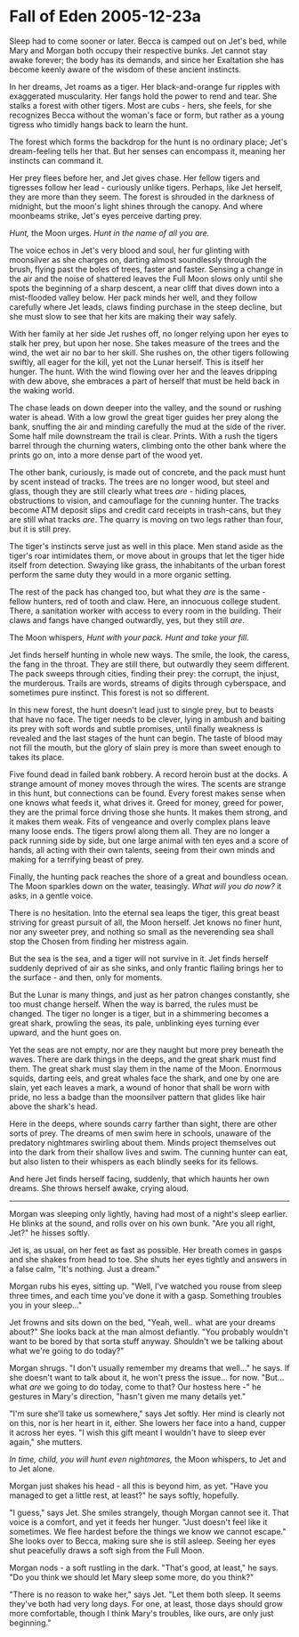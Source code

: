 <!-- TITLE: Fall of Eden 2005-12-23a -->
<!-- SUBTITLE: A game log for Fall of Eden -->

# Fall of Eden 2005-12-23a

Sleep had to come sooner or later. Becca is camped out on Jet's bed, while Mary and Morgan both occupy their respective bunks. Jet cannot stay awake forever; the body has its demands, and since her Exaltation she has become keenly aware of the wisdom of these ancient instincts.

In her dreams, Jet roams as a tiger. Her black-and-orange fur ripples with exaggerated muscularity. Her fangs hold the power to rend and tear. She stalks a forest with other tigers. Most are cubs - hers, she feels, for she recognizes Becca without the woman's face or form, but rather as a young tigress who timidly hangs back to learn the hunt.

The forest which forms the backdrop for the hunt is no ordinary place; Jet's dream-feeling tells her that. But her senses can encompass it, meaning her instincts can command it.

Her prey flees before her, and Jet gives chase. Her fellow tigers and tigresses follow her lead - curiously unlike tigers. Perhaps, like Jet herself, they are more than they seem. The forest is shrouded in the darkness of midnight, but the moon's light shines through the canopy. And where moonbeams strike, Jet's eyes perceive darting prey.

_Hunt,_ the Moon urges. _Hunt in the name of all you are._

The voice echos in Jet's very blood and soul, her fur glinting with moonsilver as she charges on, darting almost soundlessly through the brush, flying past the boles of trees, faster and faster. Sensing a change in the air and the noise of shattered leaves the Full Moon slows only until she spots the beginning of a sharp descent, a near cliff that dives down into a mist-flooded valley below. Her pack minds her well, and they follow carefully where Jet leads, claws finding purchase in the steep decline, but she must slow to see that her kits are making their way safely.

With her family at her side Jet rushes off, no longer relying upon her eyes to stalk her prey, but upon her nose. She takes measure of the trees and the wind, the wet air no bar to her skill. She rushes on, the other tigers following swiftly, all eager for the kill, yet not the Lunar herself. This is itself her hunger. The hunt. With the wind flowing over her and the leaves dripping with dew above, she embraces a part of herself that must be held back in the waking world.

The chase leads on down deeper into the valley, and the sound or rushing water is ahead. With a low growl the great tiger guides her prey along the bank, snuffing the air and minding carefully the mud at the side of the river. Some half mile downstream the trail is clear. Prints. With a rush the tigers barrel through the churning waters, climbing onto the other bank where the prints go on, into a more dense part of the wood yet.

The other bank, curiously, is made out of concrete, and the pack must hunt by scent instead of tracks. The trees are no longer wood, but steel and glass, though they are still clearly what trees _are_ - hiding places, obstructions to vision, and camouflage for the cunning hunter. The tracks become ATM deposit slips and credit card receipts in trash-cans, but they are still what tracks _are_. The quarry is moving on two legs rather than four, but it is still prey.

The tiger's instincts serve just as well in this place. Men stand aside as the tiger's roar intimidates them, or move about in groups that let the tiger hide itself from detection. Swaying like grass, the inhabitants of the urban forest perform the same duty they would in a more organic setting.

The rest of the pack has changed too, but what they _are_ is the same - fellow hunters, red of tooth and claw. Here, an innocuous college student. There, a sanitation worker with access to every room in the building. Their claws and fangs have changed outwardly, yes, but they still _are_.

The Moon whispers, _Hunt with your pack. Hunt and take your fill._

Jet finds herself hunting in whole new ways. The smile, the look, the caress, the fang in the throat. They are still there, but outwardly they seem different. The pack sweeps through cities, finding their prey: the corrupt, the injust, the murderous. Trails are words, streams of digits through cyberspace, and sometimes pure instinct. This forest is not so different.

In this new forest, the hunt doesn't lead just to single prey, but to beasts that have no face. The tiger needs to be clever, lying in ambush and baiting its prey with soft words and subtle promises, until finally weakness is revealed and the last stages of the hunt can begin. The taste of blood may not fill the mouth, but the glory of slain prey is more than sweet enough to takes its place.

Five found dead in failed bank robbery. A record heroin bust at the docks. A strange amount of money moves through the wires. The scents are strange in this hunt, but connections can be found. Every forest makes sense when one knows what feeds it, what drives it. Greed for money, greed for power, they are the primal force driving those she hunts. It makes them strong, and it makes them weak. Fits of vengeance and overly complex plans leave many loose ends. The tigers prowl along them all. They are no longer a pack running side by side, but one large animal with ten eyes and a score of hands, all acting with their own talents, seeing from their own minds and making for a terrifying beast of prey.

Finally, the hunting pack reaches the shore of a great and boundless ocean. The Moon sparkles down on the water, teasingly. _What will you do now?_ it asks, in a gentle voice.

There is no hesitation. Into the eternal sea leaps the tiger, this great beast striving for greast pursuit of all, the Moon herself. Jet knows no finer hunt, nor any sweeter prey, and nothing so small as the neverending sea shall stop the Chosen from finding her mistress again.

But the sea is the sea, and a tiger will not survive in it. Jet finds herself suddenly deprived of air as she sinks, and only frantic flailing brings her to the surface - and then, only for moments.

But the Lunar is many things, and just as her patron changes constantly, she too must change herself. When the way is barred, the rules must be changed. The tiger no longer is a tiger, but in a shimmering becomes a great shark, prowling the seas, its pale, unblinking eyes turning ever upward, and the hunt goes on.

Yet the seas are not empty, nor are they naught but more prey beneath the waves. There are dark things in the deeps, and the great shark must find them. The great shark must slay them in the name of the Moon. Enormous squids, darting eels, and great whales face the shark, and one by one are slain, yet each leaves a mark, a wound of honor that shall be worn with pride, no less a badge than the moonsilver pattern that glides like hair above the shark's head.

Here in the deeps, where sounds carry farther than sight, there are other sorts of prey. The dreams of men swim here in schools, unaware of the predatory nightmares swirling about them. Minds project themselves out into the dark from their shallow lives and swim. The cunning hunter can eat, but also listen to their whispers as each blindly seeks for its fellows.

And here Jet finds herself facing, suddenly, that which haunts her own dreams. She throws herself awake, crying aloud.

---

Morgan was sleeping only lightly, having had most of a night's sleep earlier. He blinks at the sound, and rolls over on his own bunk. "Are you all right, Jet?" he hisses softly.

Jet is, as usual, on her feet as fast as possible. Her breath comes in gasps and she shakes from head to toe. She shuts her eyes tightly and answers in a false calm, "It's nothing. Just a dream."

Morgan rubs his eyes, sitting up. "Well, I've watched you rouse from sleep three times, and each time you've done it with a gasp. Something troubles you in your sleep..."

Jet frowns and sits down on the bed, "Yeah, well.. what are your dreams about?" She looks back at the man almost defiantly. "You probably wouldn't want to be bored by that sorta stuff anyway. Shouldn't we be talking about what we're going to do today?"

Morgan shrugs. "I don't usually remember my dreams that well..." he says. If she doesn't want to talk about it, he won't press the issue... for now. "But... what _are_ we going to do today, come to that? Our hostess here -" he gestures in Mary's direction, "hasn't given me many details yet."

"I'm sure she'll take us somewhere," says Jet softly. Her mind is clearly not on this, nor is her heart in it, either. She lowers her face into a hand, cupper it across her eyes. "I wish this gift meant I wouldn't have to sleep ever again," she mutters.

_In time, child, you will hunt even nightmares,_ the Moon whispers, to Jet and to Jet alone.

Morgan just shakes his head - all this is beyond him, as yet. "Have you managed to get a little rest, at least?" he says softly, hopefully.

"I guess," says Jet. She smiles strangely, though Morgan cannot see it. That voice is a comfort, and yet it feeds her hunger. "Just doesn't feel like it sometimes. We flee hardest before the things we know we cannot escape." She looks over to Becca, making sure she is still asleep. Seeing her eyes shut peacefully draws a soft sigh from the Full Moon.

Morgan nods - a soft rustling in the dark. "That's good, at least," he says. "Do you think we should let Mary sleep some more, do you think?"

"There is no reason to wake her," says Jet. "Let them both sleep. It seems they've both had very long days. For one, at least, those days should grow more comfortable, though I think Mary's troubles, like ours, are only just beginning."